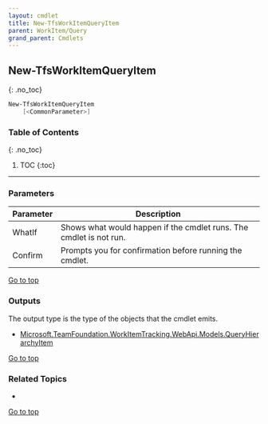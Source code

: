 ```yaml
---
layout: cmdlet
title: New-TfsWorkItemQueryItem
parent: WorkItem/Query
grand_parent: Cmdlets
---
```

## New-TfsWorkItemQueryItem
{: .no_toc}



```powershell
New-TfsWorkItemQueryItem
    [<CommonParameter>]

```

### Table of Contents
{: .no_toc}

1. TOC
{:toc}

-----
### Parameters

| Parameter | Description |
|:----------|-------------|
 | WhatIf | Shows what would happen if the cmdlet runs. The cmdlet is not run. |
 | Confirm | Prompts you for confirmation before running the cmdlet. |
 
[Go to top](#new-tfsworkitemqueryitem)

### Outputs

The output type is the type of the objects that the cmdlet emits.

* [Microsoft.TeamFoundation.WorkItemTracking.WebApi.Models.QueryHierarchyItem](https://docs.microsoft.com/en-us/dotnet/api/Microsoft.TeamFoundation.WorkItemTracking.WebApi.Models.QueryHierarchyItem)

[Go to top](#new-tfsworkitemqueryitem)

### Related Topics

* 


[Go to top](#new-tfsworkitemqueryitem)


